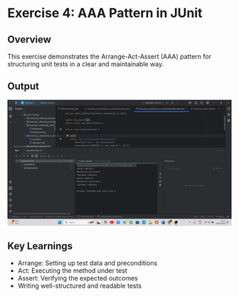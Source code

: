 # Exercise 4: AAA Pattern in JUnit

## Overview
This exercise demonstrates the Arrange-Act-Assert (AAA) pattern for structuring unit tests in a clear and maintainable way.

## Output
![AAA Pattern Output](output.png)

## Key Learnings
- Arrange: Setting up test data and preconditions
- Act: Executing the method under test
- Assert: Verifying the expected outcomes
- Writing well-structured and readable tests
